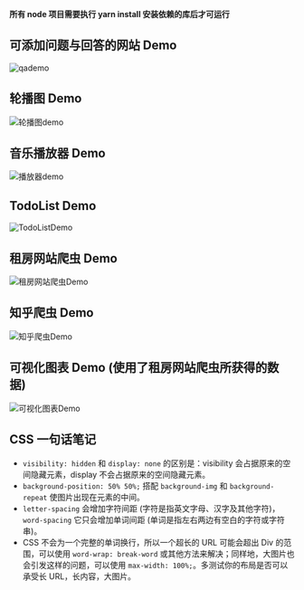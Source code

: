 **所有 node 项目需要执行 yarn install 安装依赖的库后才可运行**

## 可添加问题与回答的网站 Demo
![](https://github.com/nbhaohao/FePractice/blob/master/qaDemo/qaDemo.gif "qademo")

## 轮播图 Demo

![](https://github.com/nbhaohao/FePractice/blob/master/slidephoto/slidePhoto.gif "轮播图demo")

## 音乐播放器 Demo

![](https://github.com/nbhaohao/FePractice/blob/master/musicplayer/musicPlayerDemo.gif "播放器demo")

## TodoList Demo

![](https://github.com/nbhaohao/FePractice/blob/master/todolist/todoList.gif "TodoListDemo")

## 租房网站爬虫 Demo
![](https://github.com/nbhaohao/FePractice/blob/master/spider/zufang.gif "租房网站爬虫Demo")

## 知乎爬虫 Demo
![](https://github.com/nbhaohao/FePractice/blob/master/spider/zhihuSpider.gif "知乎爬虫Demo")

## 可视化图表 Demo (使用了租房网站爬虫所获得的数据)
![](https://github.com/nbhaohao/FePractice/blob/master/EchartsDemo/EChartsDemo.gif "可视化图表Demo")

## CSS 一句话笔记
* `visibility: hidden` 和 `display: none` 的区别是：visibility 会占据原来的空间隐藏元素，display 不会占据原来的空间隐藏元素。
* `background-position: 50% 50%;` 搭配 `background-img` 和 `background-repeat` 使图片出现在元素的中间。
* `letter-spacing` 会增加字符间距 (字符是指英文字母、汉字及其他字符)，`word-spacing` 它只会增加单词间距 (单词是指左右两边有空白的字符或字符串)。
* CSS 不会为一个完整的单词换行，所以一个超长的 URL 可能会超出 Div 的范围，可以使用 `word-wrap: break-word` 或其他方法来解决；同样地，大图片也会引发这样的问题，可以使用 `max-width: 100%;`。多测试你的布局是否可以承受长 URL，长内容，大图片。
